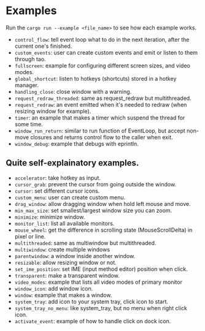 # Examples
Run the `cargo run --example <file_name>` to see how each example works.

- `control_flow`: tell event loop what to do in the next iteration, after the current one's finished.
- `custom_events`: user can create custom events and emit or listen to them through tao.
- `fullscreen`: example for configuring different screen sizes, and video modes.
- `global_shortcut`: listen to hotkeys (shortcuts) stored in a hotkey manager.
- `handling_close`: close window with a warning.
- `request_redraw_threaded`: same as request_redraw but multithreaded.
- `request_redraw`: an event emitted when it's needed to redraw (when resizing window for example).
- `timer`: an example that makes a timer which suspend the thread for some time.
- `window_run_return`: similar to run function of EventLoop, but accept non-move closures and returns control flow to the caller when exit.
- `window_debug`: example that debugs with eprintln.


## Quite self-explainatory examples.
- `accelerator`: take hotkey as input.
- `cursor_grab`: prevent the cursor from going outside the window.
- `cursor`: set different cursor icons.
- `custom_menu`: user can create custom menu.
- `drag_window`: allow dragging window when hold left mouse and move.
- `min_max_size`: set smallest/largest window size you can zoom.
- `minimize`: minimize window.
- `monitor_list`: list all available monitors.
- `mouse_wheel`: get the difference in scrolling state (MouseScrollDelta) in pixel or line.
- `multithreaded`: same as multiwindow but multithreaded.
- `multiwindow`: create multiple windows
- `parentwindow`: a window inside another window.
- `resizable`: allow resizing window or not.
- `set_ime_position`: set IME (input method editor) position when click.
- `transparent`: make a transparent window.
- `video_modes`: example that lists all video modes of primary monitor
- `window_icon`: add window icon.
- `window`: example that makes a window.
- `system_tray`: add icon to your system tray, click icon to start. 
- `system_tray_no_menu`: like system_tray, but no menu when right click icon. 
- `activate_event`: example of how to handle click on dock icon.
